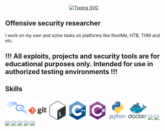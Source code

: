<p align="center" dir="auto"><a href="https://git.io/typing-svg"><img src="https://readme-typing-svg.demolab.com?font=Fira+Code&duration=3000&pause=1000&center=true&repeat=false&width=435&lines=Hello+there!;+I'm+infrar3d+%3A%5D" alt="Typing SVG" /></a> </p>
     
## Offensive security researcher

I work on my own and solve tasks on platforms like RootMe, HTB, THM and etc.

## !!! All exploits, projects and security tools are for educational purposes only. Intended for use in authorized testing environments !!!

## Skills

<p align="left" dir="auto">
     <a href="https://www.kali.org/"><img src="https://github.com/devicons/devicon/blob/master/icons/kalilinux/kalilinux-plain-wordmark.svg" width=70/></a>
     <a href="https://git-scm.com/"><img src="https://github.com/devicons/devicon/blob/master/icons/git/git-original-wordmark.svg", width=60/></a>
     <a href="https://www.gnu.org/software/bash/"><img src="https://github.com/devicons/devicon/blob/master/icons/bash/bash-original.svg", width=60/></a>
     <a href="https://isocpp.org/"><img src="https://github.com/devicons/devicon/blob/master/icons/cplusplus/cplusplus-original.svg", width=60/></a>
     <a href="https://dotnet.microsoft.com/en-us/languages/csharp"><img src="https://github.com/devicons/devicon/blob/master/icons/csharp/csharp-original.svg", width=60/></a>
     <a href="https://www.python.org/"><img src="https://github.com/devicons/devicon/blob/master/icons/python/python-original-wordmark.svg", width=60/></a>
     <a href="https://www.docker.com/"><img src="https://github.com/devicons/devicon/blob/master/icons/docker/docker-original-wordmark.svg", width=60/></a>
     <a href="https://www.kali.org/tools/nmap/"><img src="https://www.kali.org/tools/nmap/images/nmap-logo.svg", width=60/></a>
     <a href="https://www.kali.org/tools/burpsuite/"><img src="https://www.kali.org/tools/burpsuite/images/burpsuite-logo.svg", width=60/></a>
     <a href="https://www.kali.org/tools/wireshark/"><img src="https://www.kali.org/tools/wireshark/images/wireshark-logo.svg", width=60/></a>
     <a href="https://www.kali.org/tools/nikto/"><img src="https://www.kali.org/tools/nikto/images/nikto-logo.svg", width=60/></a>
     <a href="https://www.kali.org/tools/peass-ng/"><img src="https://www.kali.org/tools/peass-ng/images/peass-ng-logo.svg", width=60/></a>
     <a href="https://www.kali.org/tools/hashcat/"><img src="https://www.kali.org/tools/hashcat/images/hashcat-logo.svg", width=60/></a>
     <a href="https://www.kali.org/tools/metasploit-framework/"><img src="https://www.kali.org/tools/metasploit-framework/images/metasploit-framework-logo.svg", width=60/></a>
</p>

